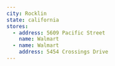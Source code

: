 ```yaml
---
city: Rocklin
state: california
stores:
  - address: 5609 Pacific Street
    name: Walmart
  - name: Walmart
    address: 5454 Crossings Drive
---
```

